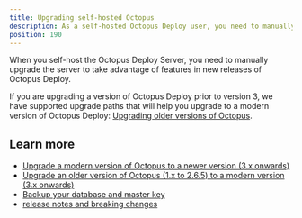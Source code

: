 ```yaml
---
title: Upgrading self-hosted Octopus
description: As a self-hosted Octopus Deploy user, you need to manually upgrade the server to take advantages of the newest features.
position: 190
---
```


When you self-host the Octopus Deploy Server, you need to manually upgrade the server to take advantage of features in new releases of Octopus Deploy. 

If you are upgrading a version of Octopus Deploy prior to version 3, we have supported upgrade paths that will help you upgrade to a modern version of Octopus Deploy: [Upgrading older versions of Octopus](/docs/administration/upgrading/legacy/index.md).

## Learn more

- [Upgrade a modern version of Octopus to a newer version (3.x onwards)](/docs/administration/upgrading/guide/index.md)
- [Upgrade an older version of Octopus (1.x to 2.6.5) to a modern version (3.x onwards)](/docs/administration/upgrading/legacy/index.md)
- [Backup your database and master key](/docs/administration/data/backup-and-restore.md)
-  [release notes and breaking changes](https://octopus.com/downloads/compare)
